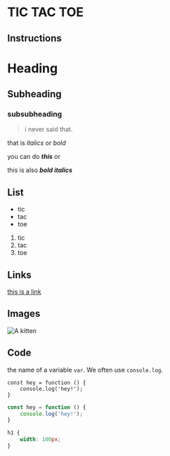 TIC TAC TOE
==========================


Instructions
--------------------------

# Heading

## Subheading 

### subsubheading

> i never said that.


that is _italics_ or *bold*

you can do ___this___ or 

this is also ***bold italics***

## List

* tic
* tac
* toe

1. tic
2. tac
3. toe

## Links


[this is a link](http://www.google.com)

## Images
![A kitten](https://www.fillmurray.com/50/50)


## Code

the name of a variable `var`. We often use `console.log`. 


```
const hey = function () {
    console.log('hey!');
}

```

```javascript
const hey = function () {
    console.log('hey!');
}

```

```css
h1 {
    width: 100px;
}

```

